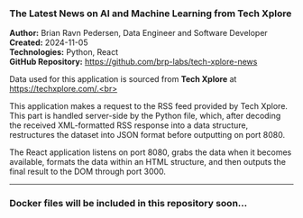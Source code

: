 <h3>The Latest News on AI and Machine Learning from Tech Xplore</h3>

<b>Author:</b> Brian Ravn Pedersen, Data Engineer and Software Developer<br/>
<b>Created:</b> 2024-11-05<br/>
<b>Technologies:</b> Python, React<br/>
<b>GitHub Repository:</b> https://github.com/brp-labs/tech-xplore-news<br/>

Data used for this application is sourced from <b>Tech Xplore</b> at https://techxplore.com/.<br>

This application makes a request to the RSS feed provided by Tech Xplore. This part is handled server-side by the Python file, which, after decoding the received XML-formatted RSS response into a data structure, restructures the dataset into JSON format before outputting on port 8080.<br>

The React application listens on port 8080, grabs the data when it becomes available, formats the data within an HTML structure, and then outputs the final result to the DOM through port 3000.


<hr/>

<h3>Docker files will be included in this repository soon...</h3>
